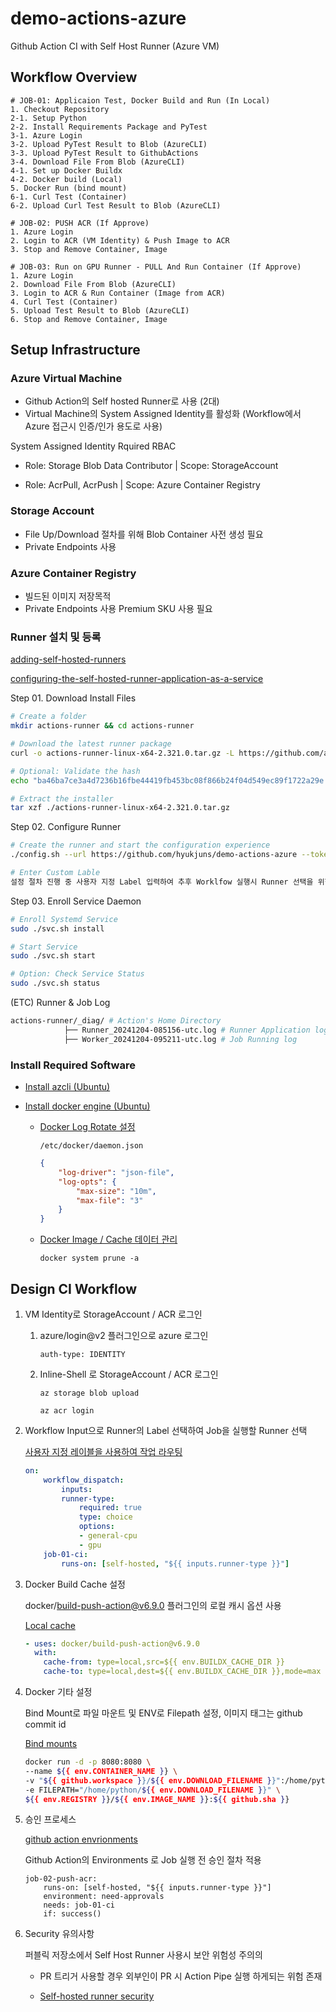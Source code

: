 # demo-actions-azure
Github Action CI with Self Host Runner (Azure VM)

## Workflow Overview
```
# JOB-01: Applicaion Test, Docker Build and Run (In Local)
1. Checkout Repository
2-1. Setup Python
2-2. Install Requirements Package and PyTest
3-1. Azure Login
3-2. Upload PyTest Result to Blob (AzureCLI)
3-3. Upload PyTest Result to GithubActions
3-4. Download File From Blob (AzureCLI)
4-1. Set up Docker Buildx
4-2. Docker build (Local)
5. Docker Run (bind mount)
6-1. Curl Test (Container)
6-2. Upload Curl Test Result to Blob (AzureCLI)

# JOB-02: PUSH ACR (If Approve)
1. Azure Login
2. Login to ACR (VM Identity) & Push Image to ACR
3. Stop and Remove Container, Image

# JOB-03: Run on GPU Runner - PULL And Run Container (If Approve)
1. Azure Login
2. Download File From Blob (AzureCLI)
3. Login to ACR & Run Container (Image from ACR)
4. Curl Test (Container)
5. Upload Test Result to Blob (AzureCLI)
6. Stop and Remove Container, Image
```

## Setup Infrastructure
### Azure Virtual Machine
- Github Action의 Self hosted Runner로 사용 (2대)
- Virtual Machine의 System Assigned Identity를 활성화 (Workflow에서 Azure 접근시 인증/인가 용도로 사용)

System Assigned Identity Rquired RBAC

  - Role: Storage Blob Data Contributor | Scope: StorageAccount

  - Role: AcrPull, AcrPush | Scope: Azure Container Registry

### Storage Account
- File Up/Download 절차를 위해 Blob Container 사전 생성 필요
- Private Endpoints 사용

### Azure Container Registry
- 빌드된 이미지 저장목적
- Private Endpoints 사용 Premium SKU 사용 필요
### Runner 설치 및 등록

[adding-self-hosted-runners](https://docs.github.com/ko/enterprise-cloud@latest/actions/hosting-your-own-runners/managing-self-hosted-runners/adding-self-hosted-runners)

[configuring-the-self-hosted-runner-application-as-a-service](https://docs.github.com/ko/enterprise-cloud@latest/actions/hosting-your-own-runners/managing-self-hosted-runners/configuring-the-self-hosted-runner-application-as-a-service)

Step 01. Download Install Files
```bash
# Create a folder
mkdir actions-runner && cd actions-runner

# Download the latest runner package
curl -o actions-runner-linux-x64-2.321.0.tar.gz -L https://github.com/actions/runner/releases/download/v2.321.0/actions-runner-linux-x64-2.321.0.tar.gz

# Optional: Validate the hash
echo "ba46ba7ce3a4d7236b16fbe44419fb453bc08f866b24f04d549ec89f1722a29e  actions-runner-linux-x64-2.321.0.tar.gz" | shasum -a 256 -c

# Extract the installer
tar xzf ./actions-runner-linux-x64-2.321.0.tar.gz

```

Step 02. Configure Runner
```bash
# Create the runner and start the configuration experience
./config.sh --url https://github.com/hyukjuns/demo-actions-azure --token <YOURTOKEN>

# Enter Custom Lable
설정 절차 진행 중 사용자 지정 Label 입력하여 추후 Worklfow 실행시 Runner 선택을 위한 Input 변수로 사용
```

Step 03. Enroll Service Daemon
```bash
# Enroll Systemd Service
sudo ./svc.sh install

# Start Service
sudo ./svc.sh start

# Option: Check Service Status
sudo ./svc.sh status
```

(ETC) Runner & Job Log

```bash
actions-runner/_diag/ # Action's Home Directory
            ├── Runner_20241204-085156-utc.log # Runner Application log
            ├── Worker_20241204-095211-utc.log # Job Running log
```

### Install Required Software

- [Install azcli (Ubuntu)](https://learn.microsoft.com/en-us/cli/azure/install-azure-cli-linux?pivots=apt)

- [Install docker engine (Ubuntu)](https://docs.docker.com/engine/install/ubuntu/)

    - [Docker Log Rotate 설정](https://docs.docker.com/engine/logging/drivers/json-file/)

        `/etc/docker/daemon.json`
        ```json
        {
            "log-driver": "json-file",
            "log-opts": {
                "max-size": "10m",
                "max-file": "3"
            }
        }
        ```
    - [Docker Image / Cache 데이터 관리](https://docs.docker.com/reference/cli/docker/system/prune/)
    
        `docker system prune -a`

## Design CI Workflow
1. VM Identity로 StorageAccount / ACR 로그인

    1. azure/login@v2 플러그인으로 azure 로그인

        `auth-type: IDENTITY`

    2. Inline-Shell 로 StorageAccount / ACR 로그인

        `az storage blob upload`

        `az acr login`

2. Workflow Input으로 Runner의 Label 선택하여 Job을 실행할 Runner 선택

    [사용자 지정 레이블을 사용하여 작업 라우팅](https://docs.github.com/ko/enterprise-cloud@latest/actions/hosting-your-own-runners/managing-self-hosted-runners/using-self-hosted-runners-in-a-workflow#using-custom-labels-to-route-jobs)

    ```yaml
    on:
        workflow_dispatch:
            inputs:
            runner-type:
                required: true
                type: choice
                options:
                - general-cpu
                - gpu
        job-01-ci:
            runs-on: [self-hosted, "${{ inputs.runner-type }}"]
    ```
3. Docker Build Cache 설정

    docker/build-push-action@v6.9.0 플러그인의 로컬 캐시 옵션 사용 
    
    [Local cache](https://docs.docker.com/build/ci/github-actions/cache/#local-cache)

    ```yaml
    - uses: docker/build-push-action@v6.9.0
      with:
        cache-from: type=local,src=${{ env.BUILDX_CACHE_DIR }}
        cache-to: type=local,dest=${{ env.BUILDX_CACHE_DIR }},mode=max
    ```
4. Docker 기타 설정
    
    Bind Mount로 파일 마운트 및 ENV로 Filepath 설정, 이미지 태그는 github commit id
    
    [Bind mounts](https://docs.docker.com/engine/storage/bind-mounts/)

    ```bash
    docker run -d -p 8080:8080 \
    --name ${{ env.CONTAINER_NAME }} \
    -v "${{ github.workspace }}/${{ env.DOWNLOAD_FILENAME }}":/home/python/${{ env.DOWNLOAD_FILENAME }} \
    -e FILEPATH="/home/python/${{ env.DOWNLOAD_FILENAME }}" \
    ${{ env.REGISTRY }}/${{ env.IMAGE_NAME }}:${{ github.sha }}
    ```
5. 승인 프로세스

    [github action envrionments](https://docs.github.com/ko/actions/managing-workflow-runs-and-deployments/managing-deployments/managing-environments-for-deployment#creating-an-environment)


    Github Action의 Environments 로 Job 실행 전 승인 절차 적용

    ```
    job-02-push-acr:
        runs-on: [self-hosted, "${{ inputs.runner-type }}"]
        environment: need-approvals
        needs: job-01-ci
        if: success()
    ```

6. Security 유의사항
    
    퍼블릭 저장소에서 Self Host Runner 사용시 보안 위험성 주의의
        
    - PR 트리거 사용할 경우 외부인이 PR 시 Action Pipe 실행 하게되는 위험 존재
       
    - [Self-hosted runner security](https://docs.github.com/en/actions/hosting-your-own-runners/managing-self-hosted-runners/about-self-hosted-runners#self-hosted-runner-security)
